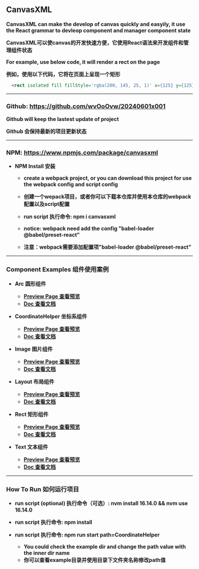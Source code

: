 ## CanvasXML


**CanvasXML can make the develop of canvas quickly and easyily, it use the React grammar to devleop component and manager component state**

**CanvasXML可以使canvas的开发快速方便，它使用React语法来开发组件和管理组件状态**

**For example, use below code, it will render a rect on the page**

**例如，使用以下代码，它将在页面上呈现一个矩形**

``` html
  <rect isolated fill fillStyle='rgba(200, 145, 25, 1)' x={125} y={125} w={100} h={100} />
```

---

### Github: https://github.com/wvOoOvw/20240601x001

**Github will keep the lastest update of project**

**Github 会保持最新的项目更新状态**

---

### NPM: https://www.npmjs.com/package/canvasxml

- **NPM Install 安装**
  - **create a webpack project, or you can download this project for use the webpack config and script config**
  - **创建一个wepack项目，或者你可以下载本仓库并使用本仓库的webpack配置以及script配置**

  - **run script 执行命令: npm i canvasxml**

  - **notice: webpack need add the config "babel-loader @babel/preset-react"**
  - **注意：webpack需要添加配置项"babel-loader @babel/preset-react"**

---

### Component Examples 组件使用案例

- **Arc 圆形组件**
  - [**Preview Page 查看预览**](https://wvooovw.github.io/20240601x001/exampled/Arc)
  - [**Doc 查看文档**](https://github.com/wvOoOvw/20240601x001/tree/master/example/Arc)

- **CoordinateHelper 坐标系组件**
  - [**Preview Page 查看预览**](https://wvooovw.github.io/20240601x001/exampled/CoordinateHelper)
  - [**Doc 查看文档**](https://github.com/wvOoOvw/20240601x001/tree/master/example/CoordinateHelper)

- **Image 图片组件**
  - [**Preview Page 查看预览**](https://wvooovw.github.io/20240601x001/exampled/Image)
  - [**Doc 查看文档**](https://github.com/wvOoOvw/20240601x001/tree/master/example/Image)

- **Layout 布局组件**
  - [**Preview Page 查看预览**](https://wvooovw.github.io/20240601x001/exampled/Layout)
  - [**Doc 查看文档**](https://github.com/wvOoOvw/20240601x001/tree/master/example/Layout)

- **Rect 矩形组件**
  - [**Preview Page 查看预览**](https://wvooovw.github.io/20240601x001/exampled/Rect)
  - [**Doc 查看文档**](https://github.com/wvOoOvw/20240601x001/tree/master/example/Rect)

- **Text 文本组件**
  - [**Preview Page 查看预览**](https://wvooovw.github.io/20240601x001/exampled/Text)
  - [**Doc 查看文档**](https://github.com/wvOoOvw/20240601x001/tree/master/example/Text)

---

### How To Run 如何运行项目

- **run script (optional) 执行命令（可选）: nvm install 16.14.0 && nvm use 16.14.0**

- **run script 执行命令: npm install**

- **run script 执行命令: npm run start path=CoordinateHelper**
  - **You could check the example dir and change the path value with the inner dir name**
  - **你可以查看example目录并使用目录下文件夹名称修改path值**